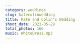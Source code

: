 ```yaml
---
category: weddings
slug: katecolinwedding
title: Kate and Colin's Wedding
shoot_date: 2022-05-29
total_photos: 166
music: WhiteDress.mp3
---
```

